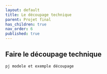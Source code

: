 ```yaml
---
layout: default
title: Le découpage technique
parent: Projet final
has_children: true
nav_order: 6
published: true
---
```

## Faire le découpage technique

`pj modele et exemple découpage`